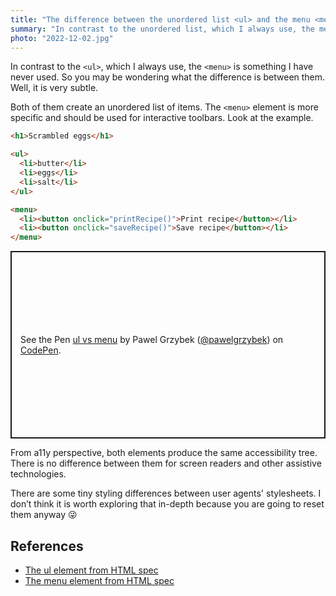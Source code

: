 ```yaml
---
title: "The difference between the unordered list <ul> and the menu <menu> HTML element"
summary: "In contrast to the unordered list, which I always use, the menu is something I have never used. So you may be wondering what the difference is between them. Well, it is very subtle."
photo: "2022-12-02.jpg"
---
```


In contrast to the `<ul>`, which I always use, the `<menu>` is something I have never used. So you may be wondering what the difference is between them. Well, it is very subtle.

Both of them create an unordered list of items. The `<menu>` element is more specific and should be used for interactive toolbars. Look at the example.

```html
<h1>Scrambled eggs</h1>

<ul>
  <li>butter</li>
  <li>eggs</li>
  <li>salt</li>
</ul>

<menu>
  <li><button onclick="printRecipe()">Print recipe</button></li>
  <li><button onclick="saveRecipe()">Save recipe</button></li>
</menu>
```

<p class="codepen" data-height="300" data-default-tab="result" data-slug-hash="eYKLVOG" data-user="pawelgrzybek" style="height: 300px; box-sizing: border-box; display: flex; align-items: center; justify-content: center; border: 2px solid; margin: 1em 0; padding: 1em;">
  <span>See the Pen <a href="https://codepen.io/pawelgrzybek/pen/eYKLVOG">
  ul vs menu</a> by Pawel Grzybek (<a href="https://codepen.io/pawelgrzybek">@pawelgrzybek</a>)
  on <a href="https://codepen.io">CodePen</a>.</span>
</p>
<script async src="https://cpwebassets.codepen.io/assets/embed/ei.js"></script>

From a11y perspective, both elements produce the same accessibility tree. There is no difference between them for screen readers and other assistive technologies.

There are some tiny styling differences between user agents' stylesheets. I don’t think it is worth exploring that in-depth because you are going to reset them anyway 😜

## References

- [The ul element from HTML spec](https://html.spec.whatwg.org/multipage/grouping-content.html#the-ul-element)
- [The menu element from HTML spec](https://html.spec.whatwg.org/multipage/grouping-content.html#the-menu-element)
